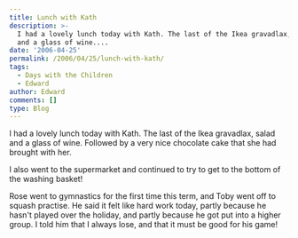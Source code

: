 ```yaml
---
title: Lunch with Kath
description: >-
  I had a lovely lunch today with Kath. The last of the Ikea gravadlax, salad
  and a glass of wine....
date: '2006-04-25'
permalink: /2006/04/25/lunch-with-kath/
tags:
  - Days with the Children
  - Edward
author: Edward
comments: []
type: Blog
---
```


I had a lovely lunch today with Kath. The last of the Ikea gravadlax,
salad and a glass of wine. Followed by a very nice chocolate cake that
she had brought with her.

I also went to the supermarket and continued to try to get to the bottom
of the washing basket!

Rose went to gymnastics for the first time this term, and Toby went off
to squash practise. He said it felt like hard work today, partly because
he hasn\'t played over the holiday, and partly because he got put into a
higher group. I told him that I always lose, and that it must be good
for his game!

